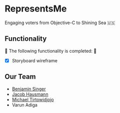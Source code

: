 # RepresentsMe 

Engaging voters from Objective-C to Shining Sea 🇺🇸

## Functionality

🎉 The following functionality is completed: 🎉

- [X] Storyboard wireframe

## Our Team
- [Benjamin Singer](https://github.com/bzsinger)
- [Jacob Hausmann](https://github.com/jeh97)
- [Michael Tirtowidjojo](https://github.com/tirtow)
- Varun Adiga
